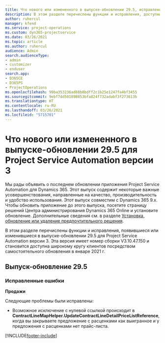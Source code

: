 ```yaml
---
title: Что нового или измененного в выпуске-обновлении 29.5, исправление, Project Service Automation, исправление версии 3
description: В этом разделе перечислены функции и исправления, доступные в выпуске-обновлении 29.5 для Project Service Automation исправление версии 3.
author: ruhercul
manager: kfend
ms.service: project-operations
ms.custom: dyn365-projectservice
ms.date: 03/26/2021
ms.topic: article
ms.author: ruhercul
audience: Admin
search.audienceType:
- admin
- customizer
- enduser
search.app:
- D365CE
- D365PS
- ProjectOperations
ms.openlocfilehash: 99ba353236ad88b8bdff2c1b25e1247fa4bf3455
ms.sourcegitcommit: 9ebf7dd501898053bfa824f732adabf3f273613b
ms.translationtype: HT
ms.contentlocale: ru-RU
ms.lasthandoff: 03/26/2021
ms.locfileid: "5715701"
---
```

# <a name="whats-new-or-changed-in-project-service-automation-update-release-295-v3"></a>Что нового или измененного в выпуске-обновлении 29.5 для Project Service Automation версии 3

Мы рады объявить о последнем обновлении приложения Project Service Automation для Dynamics 365. Этот выпуск содержит некоторые важные усовершенствования, направленные на качество, производительность и удобство использования. Этот выпуск совместим с Dynamics 365 9.x. Чтобы обновить приложение до этого выпуска, посетите страницу решений Центра администрирования Dynamics 365 Online и установите обновление. Дополнительные сведения см. в разделе [Установка, обновление или удаление предпочтительного решения](https://docs.microsoft.com/power-platform/admin/install-remove-preferred-solution).

В этом разделе перечислены функции и исправления, появившиеся или изменившиеся в выпуске-обновлении 29.5 для Project Service Automation версии 3. Эта версия имеет номер сборки V3.10.47.150 и становится доступна широкому кругу клиентов посредством самостоятельного обновления в январе 2021 г.

## <a name="update-release-295"></a>Выпуск-обновление 29.5

### <a name="bug-fixes"></a>Исправленные ошибки


**Продажи**

Следующие проблемы были исправлены:

- Возможное исключение с нулевой ссылкой происходит в **ContractLineMapHelper.UpdateContractLineDetailPriceListReference**, когда вы закрываете предложение с расценками как выигранное и у предложения с расценками нет прайс-листа.


[!INCLUDE[footer-include](../includes/footer-banner.md)]
